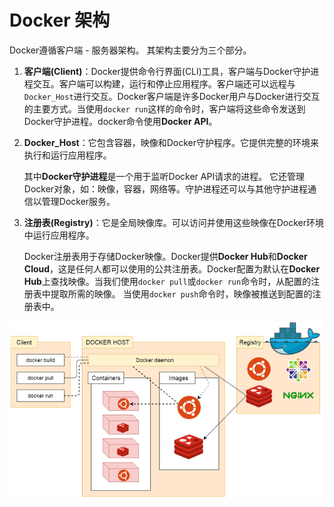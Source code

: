 # Docker 架构

Docker遵循客户端 - 服务器架构。 其架构主要分为三个部分。

1. **客户端(Client)**：Docker提供命令行界面(CLI)工具，客户端与Docker守护进程交互。客户端可以构建，运行和停止应用程序。客户端还可以远程与`Docker_Host`进行交互。Docker客户端是许多Docker用户与Docker进行交互的主要方式。当使用`docker run`这样的命令时，客户端将这些命令发送到Docker守护进程。docker命令使用**Docker API**。

2. **Docker_Host**：它包含容器，映像和Docker守护程序。它提供完整的环境来执行和运行应用程序。

   其中**Docker守护进程**是一个用于监听Docker API请求的进程。 它还管理Docker对象，如：映像，容器，网络等。守护进程还可以与其他守护进程通信以管理Docker服务。
   
3. **注册表(Registry)**：它是全局映像库。可以访问并使用这些映像在Docker环境中运行应用程序。

   Docker注册表用于存储Docker映像。Docker提供**Docker Hub**和**Docker Cloud**，这是任何人都可以使用的公共注册表。Docker配置为默认在**Docker Hub**上查找映像。当我们使用`docker pull`或`docker run`命令时，从配置的注册表中提取所需的映像。 当使用`docker push`命令时，映像被推送到配置的注册表中。


![img](./images/arch.png)